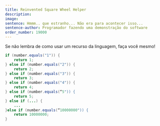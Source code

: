 ```yaml
---
title: Reinvented Square Wheel Helper
description: 
image: 
sentence: Hmmm.. que estranho... Não era para acontecer isso...
sentence-author: Programador fazendo uma demonstração do software
order_number: 19000
---
```

Se não lembra de como usar um recurso da linguagem, faça você mesmo!

```java
if (number.equals("1")) {
    return 1;
} else if (number.equals("2")) {
    return 2;
} else if (number.equals("3")) {
    return 3;
} else if (number.equals("4")) {
    return 4;
} else if (number.equals(“5")) {
    return 5;
} else if (...) {
    ...
}else if (number.equals(“10000000")) {
    return 10000000;
}
```
